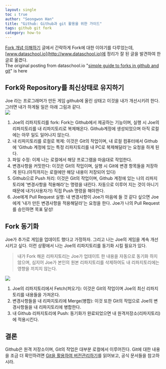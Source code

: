 ```yaml
---  
layout: single  
toc : true  
author: "Seongwon Han"  
title: "Github: Github과 git 활용을 위한 가이드"  
tags: github git fork
category: how-to 
---  
```


[Fork 개념 이해하기](https://seongwonhan88.github.io/how-to/Fork-understanding/) 글에서 간략하게 Fork에 대한 이야기를 다루었는데, [www.dataschool.io](http://www.dataschool.io)에 정리가 잘 된 글을 발견하여 한글로 옮겼다.  
The original posting from dataschool.io "[simple guide to forks in github and git](https://www.dataschool.io/simple-guide-to-forks-in-github-and-git/)" is here

## Fork와 Repository를 최신상태로 유지하기  
Joe 라는 프로그래머가 만든 게임 github에 올린 상태고 이것을 내가 개선시키려 한다. 그러면 내가 하게될 일은 아래 그림과 같다.   
![](https://www.dataschool.io/content/images/2014/Mar/github1.png)
1. Joe의 리파지토리를 fork: Fork는 Github에서 제공하는 기능이며, 실행 시 Joe의 리파지토리를 내 리파지토리로 복제해온다. Github계정에 생성되었으며 아직 로컬에는 아무 일도 일어나지 않는다.  
2. 내 리파지토리를 로컬로 복제: 이것은 Git의 작업이며, 내 로컬 컴퓨터에서 Github에 'Github 계정에 있는 특정 리파지토리를 내 PC로 복제해달라'는 요청을 하게 된다.  
3. 파일 수정: 이제 나는 로컬에서 해당 프로그램을 마음대로 작업한다.  
4. 변경사항을 커밋한다: 이것은 Git의 작업이며, 실행 시 Git에 변경 항목들을 저장하게 된다.(아직까지는 로컬에만 해당 내용이 저장되어 있다)  
5. Github으로 Push 처리: 이것은 Git의 작업이며, Github 계정에 있는 나의 리파지토리에 '변경사항을 적용해라'는 명령을 내린다. 자동으로 이루어 지는 것이 아니기 때문에 내가(사용자가) 직접 Push 명령을 해야한다.  
6. Joe에게 Pull Request 실행: 내 변경사항이 Joe가 마음에 들 것 같다 싶으면 Joe에게 '내가 만든 변경사항을 적용해달라'는 요청을 한다. Joe가 나의 Pull Request를 승인하면 목표 달성!  

## Fork 동기화  
Joe가 추가로 게임을 업데이트 했다고 가정하자. 그리고 나는 Joe의 게임을 계속 개선시키고 싶다. 이런 상황에서 나는 Joe의 리파지토리를 동기화 시킬 필요가 있다. 
> 내가 Fork 해온 리파지토리는 Joe가 업데이트 한 내용을 자동으로 동기화 하지 않으며, 심지어 Joe가 본인의 원본 리파지토리를 삭제하여도 내 리파지토리에는 영향을 끼치지 않는다.  

![](https://www.dataschool.io/content/images/2014/Mar/github2.png)

1. Joe의 리파지토리에서 Fetch(퍼오기): 이것은 Git의 작업이며 Joe의 최신 리파지토리를 내용들을 가져온다.   
2. 변경사항들을 내 리파지토리에 Merge(병합): 이것 또한 Git의 작업으로 Joe의 변경사항들을 내 리파지토리에 병합한다.  
3. 내 Github 리파지토리에 Push: 동기화가 완료되었으면 내 원격저장소(리파지토리)에 적용시킨다.  

## 결론  
Github은 원격 저장소이며, Git의 작업은 대부분 로컬에서 이루어진다. Git에 대한 내용을 조금 더 확인하려면 [Git을 활용하여 버전관리하기](https://seongwonhan88.github.io/how-to/git-introduction/)를 읽어보고, 공식 문서들을 참고하시라. 
